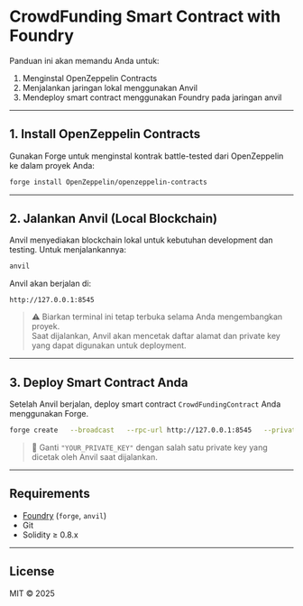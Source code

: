 # CrowdFunding Smart Contract with Foundry

Panduan ini akan memandu Anda untuk:

1. Menginstal OpenZeppelin Contracts  
2. Menjalankan jaringan lokal menggunakan Anvil  
3. Mendeploy smart contract menggunakan Foundry pada jaringan anvil

---

## 1. Install OpenZeppelin Contracts

Gunakan Forge untuk menginstal kontrak battle-tested dari OpenZeppelin ke dalam proyek Anda:

```bash
forge install OpenZeppelin/openzeppelin-contracts
```

---

## 2. Jalankan Anvil (Local Blockchain)

Anvil menyediakan blockchain lokal untuk kebutuhan development dan testing. Untuk menjalankannya:

```bash
anvil
```

Anvil akan berjalan di:

```
http://127.0.0.1:8545
```

> ⚠️ Biarkan terminal ini tetap terbuka selama Anda mengembangkan proyek.  
> Saat dijalankan, Anvil akan mencetak daftar alamat dan private key yang dapat digunakan untuk deployment.

---

## 3. Deploy Smart Contract Anda

Setelah Anvil berjalan, deploy smart contract `CrowdFundingContract` Anda menggunakan Forge.

```bash
forge create   --broadcast   --rpc-url http://127.0.0.1:8545   --private-key "YOUR_PRIVATE_KEY"   CrowdfundingContract.sol:CrowdFundingContract
```

> 📝 Ganti `"YOUR_PRIVATE_KEY"` dengan salah satu private key yang dicetak oleh Anvil saat dijalankan.

---

## Requirements

- [Foundry](https://book.getfoundry.sh/getting-started/installation) (`forge`, `anvil`)
- Git
- Solidity ≥ 0.8.x

---

## License

MIT © 2025
